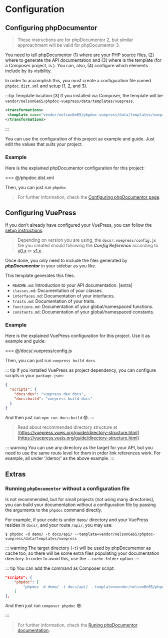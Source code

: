 # Configuration

## Configuring phpDocumentor

> These instructions are for phpDocumentor 2, but similar approachment will be valid for phpDocumentor 3.

You need to tell phpDocumentor (1) where are your PHP source files, (2) where to generate the API documentation and (3) where is the template (for a Composer project, is ). You can, also, (4) configure which elements include by its visibility.

In order to accomplish this, you must create a configuration file named  `phpdoc.dist.xml` and setup (1, 2, and 3).

:::tip Template location [3]
If you installed via Composer, the template will be `vendor/nelson6e65/phpdoc-vuepress/data/templates/vuepress`.

```xml
<transformations>
 <template name="vendor/nelson6e65/phpdoc-vuepress/data/templates/vuepress" />
</transformations>
```
:::


You can use the configuration of this project as example and guide. Just edit the values that suits your project.


### Example

Here is the explained phpDocumentor configuration for this project:

<<< @/phpdoc.dist.xml

Then, you can just run `phpdoc`.

> For further information, check the [Configuring phpDocumentor page](http://www.phpdoc.org/docs/latest/references/configuration.html).



## Configuring VuePress

If you don't already have configured your VuePress, you can follow the [setup instructions](https://vuepress.vuejs.org/guide/getting-started.html).

> Depending on version you are using, the **`docs/.vuepress/config.js`** file you created should following the ***Config Reference*** according to [v0.x](https://v0.vuepress.vuejs.org/config/) or [v1.x](https://vuepress.vuejs.org/config/).

Once done, you only need to include the files generated by ***phpDocumentor*** in your sidebar as you like.

This template generates this files:

- `README.md`: Introduction to your API documentation. [extra]
- `classes.md`: Documentation of your classes.
- `interfaces.md`: Documentation of your interfaces.
- `traits.md`: Documentation of your traits.
- `functions.md`: Documentation of your global/namespaced functions.
- `constants.md`: Documentation of your global/namespaced constants.


### Example

Here is the explained VuePress configuration for this project. Use it as example and guide:

<<< @/docs/.vuepress/config.js


Then, you can just run `vuepress build docs`.

::: tip
If you installed VuePress as project dependency, you can configure scripts in your `package.json`:

```json
{  
  "scripts": {
    "docs:dev": "vuepress dev docs",
    "docs:build": "vuepress build docs"
  }
}
```

And then just run `npm run docs:build` :sunglasses:.
:::

> Read about recommended directory structure at [https://vuepress.vuejs.org/guide/directory-structure.html](https://vuepress.vuejs.org/guide/directory-structure.html)


::: warning
You can use any directory as the target for your API, but you need to use the same route level for them in order link references work. For example, all under '/demo/' as the above example.
:::


## Extras

### Running `phpDocumentor` without a configuration file

Is not recommended, but for small projects (not using many directories), you can build your documentation without a configuration file by passing the arguments to the `phpdoc` command directly.

For example, if your code is under `demo/` directory and your VuePress resides in `docs/`, and your route `/api/`, you may use:

```
$ phpdoc -d demo/ -t docs/api/ --template=vendor/nelson6e65/phpdoc-vuepress/data/templates/vuepress
```

::: warning
The target directory (`-t`) will be used by phpDocumentor as cache too, so there will be some extra files populating your documentation directory. In order to avoid this, use the `--cache-folder` option.
:::

::: tip
You can add the command as Composer script:

```json
"scripts": {    
    "phpdoc": [
        "phpdoc -d demo/ -t docs/api/ --template=vendor/nelson6e65/phpdoc-vuepress/data/templates/vuepress --ansi"
    ]
},
```

And then just run `composer phpdoc` :sunglasses:.

:::

> For further information, check the [Runing phpDocumentor documentation](https://docs.phpdoc.org/guides/running-phpdocumentor.html).
